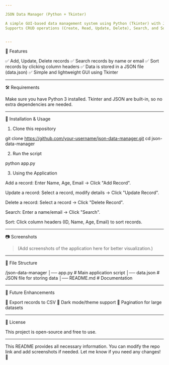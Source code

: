```yaml
---

JSON Data Manager (Python + Tkinter)

A simple GUI-based data management system using Python (Tkinter) with JSON storage.
Supports CRUD operations (Create, Read, Update, Delete), Search, and Sorting.


---
```


📌 Features

✅ Add, Update, Delete records
✅ Search records by name or email
✅ Sort records by clicking column headers
✅ Data is stored in a JSON file (data.json)
✅ Simple and lightweight GUI using Tkinter


---

🛠️ Requirements

Make sure you have Python 3 installed. Tkinter and JSON are built-in, so no extra dependencies are needed.


---

🚀 Installation & Usage

1. Clone this repository

git clone https://github.com/your-username/json-data-manager.git
cd json-data-manager


2. Run the script

python app.py


3. Using the Application

Add a record: Enter Name, Age, Email → Click "Add Record".

Update a record: Select a record, modify details → Click "Update Record".

Delete a record: Select a record → Click "Delete Record".

Search: Enter a name/email → Click "Search".

Sort: Click column headers (ID, Name, Age, Email) to sort records.





---

📷 Screenshots

> (Add screenshots of the application here for better visualization.)




---

📂 File Structure

/json-data-manager
│── app.py          # Main application script
│── data.json       # JSON file for storing data
│── README.md       # Documentation


---

🔧 Future Enhancements

🚀 Export records to CSV
🌙 Dark mode/theme support
📜 Pagination for large datasets


---

📜 License

This project is open-source and free to use.


---

This README provides all necessary information. You can modify the repo link and add screenshots if needed. Let me know if you need any changes! 🚀

